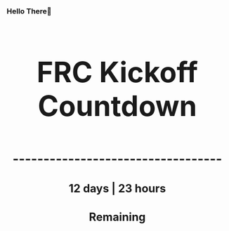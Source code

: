 ### Hello There👋

<!---START-TIMER--->
<h3 align='center' style='font-size: 64px;'>FRC Kickoff Countdown</h3>
<h3 align='center' style='font-size: 30px;'>----------------------------------</h3>
<h3 align='center' style='font-size: 25px;'>12 days | 23 hours</h3>
<h3 align='center' style='font-size: 25px;'>Remaining</h3>
<!---END-TIMER--->
